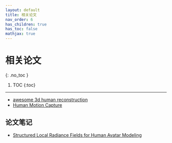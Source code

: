```yaml
---
layout: default
title: 相关论文
nav_order: 6
has_children: true
has_toc: false
mathjax: true
---
```


# 相关论文
{: .no_toc }

1. TOC
{:toc}
---

- [awesome 3d human reconstruction](https://github.com/rlczddl/awesome-3d-human-reconstruction)
- [Human Motion Capture](https://github.com/visonpon/human-motion-capture)

## 论文笔记

- [Structured Local Radiance Fields for Human Avatar Modeling](human/StrucNerf.md)